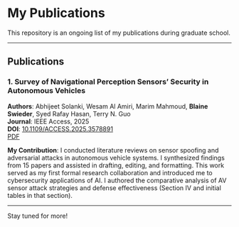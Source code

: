 #  My Publications

This repository is an ongoing list of my publications during graduate school.

---

##  Publications

### 1. Survey of Navigational Perception Sensors’ Security in Autonomous Vehicles  
**Authors**: Abhijeet Solanki, Wesam Al Amiri, Marim Mahmoud, **Blaine Swieder**, Syed Rafay Hasan, Terry N. Guo  
**Journal**: IEEE Access, 2025  
**DOI**: [10.1109/ACCESS.2025.3578891](https://doi.org/10.1109/ACCESS.2025.3578891)  
 [PDF](./Survey_of_Navigational_Perception_Sensors_Security_in_Autonomous_Vehicles.pdf)

**My Contribution**: I conducted literature reviews on sensor spoofing and adversarial attacks in autonomous vehicle systems. I synthesized findings from 15 papers and assisted in drafting, editing, and formatting. This work served as my first formal research collaboration and introduced me to cybersecurity applications of AI. I authored the comparative analysis of AV sensor attack strategies and defense effectiveness (Section IV and initial tables in that section).


---

Stay tuned for more!
